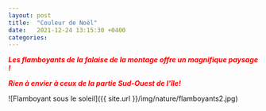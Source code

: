 ```yaml
---
layout: post
title:  "Couleur de Noël"
date:   2021-12-24 13:15:30 +0400
categories: 
---
```


<span style="color: red">***Les flamboyants de la falaise de la montage offre un magnifique paysage !***</span>

<span style="color: red">***Rien à envier à ceux de la partie Sud-Ouest de l'île!***</span>

![Flamboyant sous le soleil]({{ site.url }}/img/nature/flamboyants2.jpg)